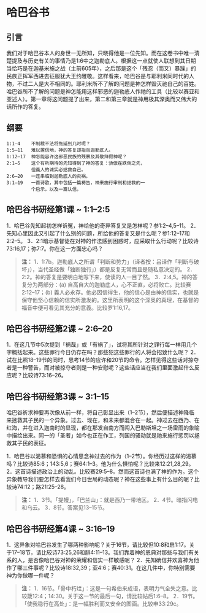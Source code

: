 # 哈巴谷书

## 引言

我们对于哈巴谷本人的身世一无所知，只晓得他是一位先知。而在这卷书中唯一清楚提及与历史有关的事情乃是1:6中之迦勒底人。根据这一点就使人联想到其日期当恰巧是在迦基米施之战（主前605年），之后那是这个「残忍（而又）暴躁」的民族正挥军西进去征服犹大王约雅敬。这样看来，哈巴谷是与耶利米同时代的人物，不过二人是大不相同的。耶利米所不了解的问题是神怎样毁灭祂自己的百姓。哈巴谷所不了解的问题是神怎能用这样邪恶的迦勒底人作祂的工具（比较以赛亚和亚述人）。第一章将这问题提了出来，第二和第三章就是神用极其深奥而又伟大的话所作的答复。

## 纲要

	1:1–4    不制裁不法将拖延到几时呢？
	1:5–11   难以置信地，神的答复却指向迦勒底人。
	1:12–17  神怎能容许这邪恶民族的残暴及其敬拜假神呢？
	2:1–5    这个有所期待的先知得到了神的答复：骄傲在跌倒之先，
	         但義人的诚实必拯救自己。
	2:6–20   一连串临到迦勒底人的灾祸。
	3:1–19   一首诗歌，其中包括一篇祷告，神来施行审判和拯救的一
	         个启示，以及一篇认信。

## 哈巴谷书研经第1课 ~ 1:1–2:5

1．哈巴谷先知起初怎样诉冤，神给他的奇异答复又是怎样呢？参1:2–4,5–11。
2．先知心里因此又引起了什么别的问题，所给他的答复又是什么呢？参1:12–17和2:2–5。
3．2:1暗示基督徒在对神的作法感到困惑时，应采取什么行动呢？比较诗73:16,17；弥7:7。你在这一方面忠心吗？

> **注：**
> 1．1:7b。迦勒底人之所谓「判断和势力」（译者按：吕译作「判断与破坏」），当代圣经做「独断独行」）都是反复无常而且是随私意决定的。
> 2．2:2。神的答复是要明白地写下来，使读的人一目了然。
> 3．2:4,5。神的答复分为两部分：(a) 自高自大的迦勒底人，心不正直，必将败亡。比较赛2:12–17；(b) 義人必永存。他必因信得生，他的信心是由神的信实，也就是保守他坚心信赖的信实所激发的。这里所表明的这个深奥的真理，在基督的福音中便可看见其充分的意義。比较罗1:16,17。

## 哈巴谷书研经第2课 ~ 2:6–20

1．在这几节中5次提到「祸哉」或「有祸了」，试将其所针对之罪行每一样用几个字概括起来。这些罪行今日仍存在吗？那些犯这些罪行的人将会招致什么呢？
2．试在比照18–19节的同时，思考14节的应许和20节的命令。怎样见得这些话对掠夺者是一种警告，而对被掠夺者则是一种安慰呢？这些话应当在我们里面激起什么反应呢？比较诗73:16–26。

## 哈巴谷书研经第3课 ~ 3:1–15

哈巴谷祈求神要再次像从前一样，将自己彰显出来（1–2节），然后便描述神降临来拯救其子民的一个异象。过去、现在，和未来都混合在一起。神过去在西乃、在红海，并在进入迦南时的显现，都在那发自南方而闯入巴勒斯坦之一场雷雨的象喻中描绘出来。同一的「圣者」如今也正在作工，列国的骚动就是祂来施行惩罚以拯救其子民的表征。

1．哈巴谷以渴慕和恐惧的心情思念神过去的作为（1–2节）。你经历过这样的渴慕吗？比较诗85:6；143:5,6；赛64:1–3。他为什么惧怕呢？比较来12:21,28,29。
2．这首诗描述政治上的动乱。比较赛29:5–8。然而这首诗也满了神的作为。这个异象教导我们要怎样去看我们今日世局的动态呢？神在这些事上有什么目的呢？比较诗74:12；路21:25–28。

> **注：**
> 1．3节。「提幔」，「巴兰山」：就是西乃一带地区。
> 2．4节。暗指闪电和乌云。
> 3．8节。答案见13–15节。

## 哈巴谷书研经第4课 ~ 3:16–19

1．这异象对哈巴谷发生了哪两种影响呢？关于16节，请比较但10:8和启1:17。关于17–18节，请比较诗73:25,26和腓4:11–13。我们靠着神的恩典对那些与我们有关系的人，是否像哈巴谷对神的荣耀和信实一样敏感呢？
2．先知确信并欢喜神为他作了哪三件事呢？比较诗18:32,39；亚4:6；赛40:31。在这几件中，你特别需要神为你做哪一件呢？

> **注：**
> 1．16节。「骨中朽烂」：这是一句希伯来成语，表明力气全失之意。比较箴12:4；14:30。关于这一节的最后一句，请比较帖后1:6–8。
> 2．19节。「使我稳行在高处」：是一幅胜利而又安全的图画。比较申33:29c。